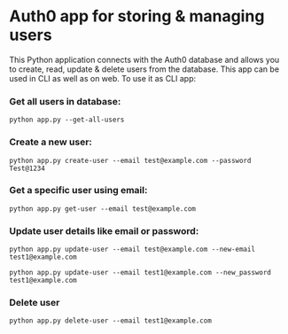 # Auth0 app for storing & managing users


This Python application connects with the Auth0 database and allows you to create, read, update 
& delete users from the database. This app can be used in CLI as well as on web. To use it as CLI
app:

### Get all users in database:

    python app.py --get-all-users

### Create a new user:
    
    python app.py create-user --email test@example.com --password Test@1234

### Get a specific user using email:

    python app.py get-user --email test@example.com

### Update user details like email or password:

    python app.py update-user --email test@example.com --new-email test1@example.com

    python app.py update-user --email test1@example.com --new_password test1@example.com

### Delete user

    python app.py delete-user --email test1@example.com



